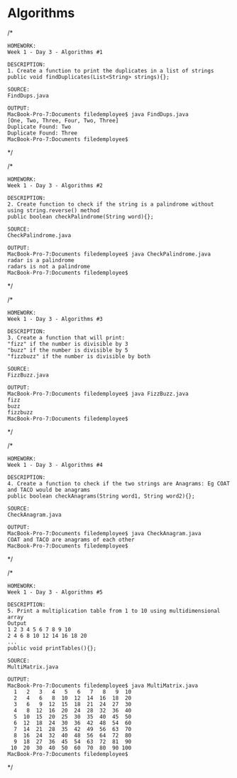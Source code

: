 # Algorithms

/*

    HOMEWORK: 
    Week 1 - Day 3 - Algorithms #1
    
    DESCRIPTION:
    1. Create a function to print the duplicates in a list of strings
    public void findDuplicates(List<String> strings){};

    SOURCE:
    FindDups.java

    OUTPUT:
    MacBook-Pro-7:Documents filedemployee$ java FindDups.java
    [One, Two, Three, Four, Two, Three]
    Duplicate Found: Two
    Duplicate Found: Three
    MacBook-Pro-7:Documents filedemployee$
*/

/*
    
    HOMEWORK: 
    Week 1 - Day 3 - Algorithms #2
    
    DESCRIPTION:
    2. Create function to check if the string is a palindrome without using string.reverse() method
    public boolean checkPalindrome(String word){};

    SOURCE:
    CheckPalindrome.java

    OUTPUT:
    MacBook-Pro-7:Documents filedemployee$ java CheckPalindrome.java
    radar is a palindrome
    radars is not a palindrome
    MacBook-Pro-7:Documents filedemployee$ 
*/

/*

    HOMEWORK: 
    Week 1 - Day 3 - Algorithms #3
    
    DESCRIPTION:
    3. Create a function that will print:
    "fizz" if the number is divisible by 3
    "buzz" if the number is divisible by 5
    "fizzbuzz" if the number is divisible by both

    SOURCE:
    FizzBuzz.java

    OUTPUT:
    MacBook-Pro-7:Documents filedemployee$ java FizzBuzz.java
    fizz
    buzz
    fizzbuzz
    MacBook-Pro-7:Documents filedemployee$

*/

/*

    HOMEWORK: 
    Week 1 - Day 3 - Algorithms #4
    
    DESCRIPTION:
    4. Create a function to check if the two strings are Anagrams: Eg COAT and TACO would be anagrams
    public boolean checkAnagrams(String word1, String word2){};
    
    SOURCE:
    CheckAnagram.java
    
    OUTPUT:
    MacBook-Pro-7:Documents filedemployee$ java CheckAnagram.java
    COAT and TACO are anagrams of each other
    MacBook-Pro-7:Documents filedemployee$

*/

/*

    HOMEWORK: 
    Week 1 - Day 3 - Algorithms #5
    
    DESCRIPTION:
    5. Print a multiplication table from 1 to 10 using multidimensional array
    Output
    1 2 3 4 5 6 7 8 9 10
    2 4 6 8 10 12 14 16 18 20
    ...
    public void printTables(){};

    SOURCE:
    MultiMatrix.java

    OUTPUT:
    MacBook-Pro-7:Documents filedemployee$ java MultiMatrix.java
      1   2   3   4   5   6   7   8   9  10 
      2   4   6   8  10  12  14  16  18  20 
      3   6   9  12  15  18  21  24  27  30 
      4   8  12  16  20  24  28  32  36  40 
      5  10  15  20  25  30  35  40  45  50 
      6  12  18  24  30  36  42  48  54  60 
      7  14  21  28  35  42  49  56  63  70 
      8  16  24  32  40  48  56  64  72  80 
      9  18  27  36  45  54  63  72  81  90 
     10  20  30  40  50  60  70  80  90 100 
    MacBook-Pro-7:Documents filedemployee$

*/

